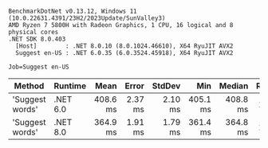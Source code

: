 ```

BenchmarkDotNet v0.13.12, Windows 11 (10.0.22631.4391/23H2/2023Update/SunValley3)
AMD Ryzen 7 5800H with Radeon Graphics, 1 CPU, 16 logical and 8 physical cores
.NET SDK 8.0.403
  [Host]        : .NET 8.0.10 (8.0.1024.46610), X64 RyuJIT AVX2
  Suggest en-US : .NET 6.0.35 (6.0.3524.45918), X64 RyuJIT AVX2

Job=Suggest en-US  

```
| Method          | Runtime  | Mean     | Error   | StdDev  | Min      | Median   | Ratio |
|---------------- |--------- |---------:|--------:|--------:|---------:|---------:|------:|
| &#39;Suggest words&#39; | .NET 6.0 | 408.6 ms | 2.37 ms | 2.10 ms | 405.1 ms | 408.8 ms |  1.12 |
| &#39;Suggest words&#39; | .NET 8.0 | 364.9 ms | 1.91 ms | 1.79 ms | 361.4 ms | 364.8 ms |  1.00 |
